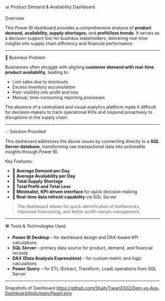 📊 Product Demand & Availability Dashboard

Overview

This Power BI dashboard provides a comprehensive analysis of **product demand, availability, supply shortages**, and **profit/loss trends**. It serves as a decision-support tool for business stakeholders, delivering real-time insights into supply chain efficiency and financial performance.

---

🚨 Business Problem

Businesses often struggle with aligning **customer demand with real-time product availability**, leading to:

- Lost sales due to stockouts
- Excess inventory accumulation
- Poor visibility into profit and loss
- Manual, time-consuming reporting processes

The absence of a centralized and visual analytics platform made it difficult for decision-makers to track operational KPIs and respond proactively to disruptions in the supply chain.

---

✅ Solution Provided

This dashboard addresses the above issues by connecting directly to a **SQL Server database**, transforming raw transactional data into actionable insights through Power BI.

Key Features:
- 📌 **Average Demand per Day**
- 📌 **Average Availability per Day**
- 📌 **Total Supply Shortage**
- 📌 **Total Profit and Total Loss**
- 📌 **Minimalist, KPI-driven interface** for quick decision-making
- 📌 **Real-time data refresh capability** via SQL Server

> The dashboard allows for quick identification of bottlenecks, improved forecasting, and better profit-margin management.

---

🛠️ Tools & Technologies Used

- **Power BI Desktop** – for dashboard design and DAX-based KPI calculations
- **SQL Server** – primary data source for product, demand, and financial records
- **DAX (Data Analysis Expressions)** – for custom metric and logic calculations
- **Power Query** – for ETL (Extract, Transform, Load) operations from SQL Server

---
Snapshots of Dashboard
https://github.com/ShailyTiwari2002/Dem-vs-Ava-Dashboard/blob/main/Page1.png

